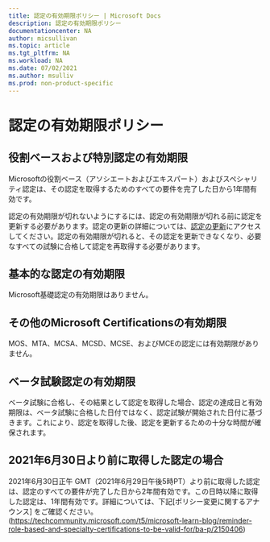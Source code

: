 ```yaml
---
title: 認定の有効期限ポリシー | Microsoft Docs
description: 認定の有効期限ポリシー
documentationcenter: NA 
author: micsullivan
ms.topic: article
ms.tgt_pltfrm: NA
ms.workload: NA
ms.date: 07/02/2021
ms.author: msulliv
ms.prod: non-product-specific
---
```

# 認定の有効期限ポリシー

## 役割ベースおよび特別認定の有効期限

Microsoftの役割ベース（アソシエートおよびエキスパート）およびスペシャリティ認定は、その認定を取得するためのすべての要件を完了した日から1年間有効です。

認定の有効期限が切れないようにするには、認定の有効期限が切れる前に認定を更新する必要があります。認定の更新の詳細については、[認定の更新](/learn/certifications/renew-your-microsoft-certification)にアクセスしてください。認定の有効期限が切れると、その認定を更新できなくなり、必要なすべての試験に合格して認定を再取得する必要があります。

## 基本的な認定の有効期限

Microsoft基礎認定の有効期限はありません。

## その他のMicrosoft Certificationsの有効期限

MOS、MTA、MCSA、MCSD、MCSE、およびMCEの認定には有効期限がありません。

## ベータ試験認定の有効期限

ベータ試験に合格し、その結果として認定を取得した場合、認定の達成日と有効期限は、ベータ試験に合格した日付ではなく、認定試験が開始された日付に基づきます。これにより、認定を取得した後、認定を更新するための十分な時間が確保されます。

## 2021年6月30日より前に取得した認定の場合

2021年6月30日正午 GMT（2021年6月29日午後5時PT）より前に取得した認定は、認定のすべての要件が完了した日から2年間有効です。この日時以降に取得した認定は、1年間有効です。詳細については、下記[ポリシー変更に関するアナウンス] をご確認ください。(https://techcommunity.microsoft.com/t5/microsoft-learn-blog/reminder-role-based-and-specialty-certifications-to-be-valid-for/ba-p/2150406)